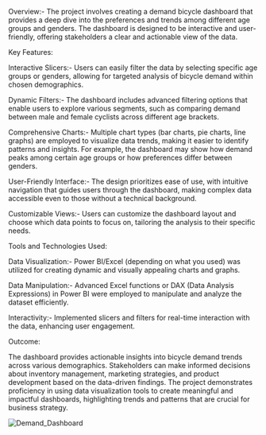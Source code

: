 Overview:- 
The project involves creating a demand bicycle dashboard that provides a deep dive into the preferences and trends among different age groups and genders. The dashboard is designed to be interactive and user-friendly, offering stakeholders a clear and actionable view of the data.

Key Features:

Interactive Slicers:- Users can easily filter the data by selecting specific age groups or genders, allowing for targeted analysis of bicycle demand within chosen demographics.

Dynamic Filters:- The dashboard includes advanced filtering options that enable users to explore various segments, such as comparing demand between male and female cyclists across different age brackets.

Comprehensive Charts:- Multiple chart types (bar charts, pie charts, line graphs) are employed to visualize data trends, making it easier to identify patterns and insights. For example, the dashboard may show how demand peaks among certain age groups or how preferences differ between genders.

User-Friendly Interface:- The design prioritizes ease of use, with intuitive navigation that guides users through the dashboard, making complex data accessible even to those without a technical background.

Customizable Views:- Users can customize the dashboard layout and choose which data points to focus on, tailoring the analysis to their specific needs.

Tools and Technologies Used:

Data Visualization:- Power BI/Excel (depending on what you used) was utilized for creating dynamic and visually appealing charts and graphs.

Data Manipulation:- Advanced Excel functions or DAX (Data Analysis Expressions) in Power BI were employed to manipulate and analyze the dataset efficiently.

Interactivity:- Implemented slicers and filters for real-time interaction with the data, enhancing user engagement.

Outcome:

The dashboard provides actionable insights into bicycle demand trends across various demographics. Stakeholders can make informed decisions about inventory management, marketing strategies, and product development based on the data-driven findings.
The project demonstrates proficiency in using data visualization tools to create meaningful and impactful dashboards, highlighting trends and patterns that are crucial for business strategy.

![Demand_Dashboard](https://github.com/user-attachments/assets/8f8fd8be-0580-420a-b8f4-fb8bc30cdbfd)

